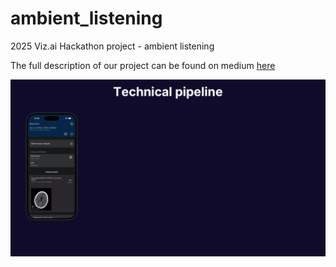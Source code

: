 # ambient_listening
2025 Viz.ai Hackathon project - ambient listening

The full description of our project can be found on medium [here ](https://medium.com/@dorimon112/from-hackathon-idea-to-clinical-co-pilot-building-ambient-listening-at-viz-ai-267ff33cedd3)

![Demo Animation](ambient_to_gif.gif)
